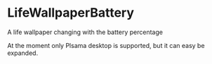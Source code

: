 # LifeWallpaperBattery
A life wallpaper changing with the battery percentage

At the moment only Plsama desktop is supported, but it can easy be expanded.
